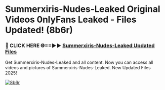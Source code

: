 # Summerxiris-Nudes-Leaked Original Videos 0nlyFans Leaked - Files Updated! (8b6r)

<h3>🔴 CLICK HERE 🌐==►► <a href="https://tinyurl.com/5h6xmrr3" rel="nofollow">Summerxiris-Nudes-Leaked Updated Files</a></h3>

Get Summerxiris-Nudes-Leaked and all content. Now you can access all videos and pictures of Summerxiris-Nudes-Leaked. New Updated Files 2025!

[![8b6r](https://i.imgur.com/KVD873Z.gif)](https://tinyurl.com/5h6xmrr3)
